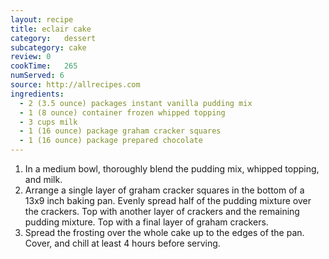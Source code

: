 ```yaml
---
layout: recipe
title: eclair cake
category:	dessert
subcategory: cake
review:	0
cookTime:	265
numServed: 6
source:	http://allrecipes.com
ingredients:
  - 2 (3.5 ounce) packages instant vanilla pudding mix
  - 1 (8 ounce) container frozen whipped topping
  - 3 cups milk
  - 1 (16 ounce) package graham cracker squares
  - 1 (16 ounce) package prepared chocolate
---
```


1. In a medium bowl, thoroughly blend the pudding mix, whipped topping, and milk.
2. Arrange a single layer of graham cracker squares in the bottom of a 13x9 inch baking pan. Evenly spread half of the pudding mixture over the crackers. Top with another layer of crackers and the remaining pudding mixture. Top with a final layer of graham crackers.
3. Spread the frosting over the whole cake up to the edges of the pan. Cover, and chill at least 4 hours before serving.
